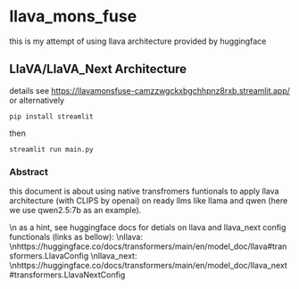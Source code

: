 # llava_mons_fuse

this is my attempt of using llava architecture provided by huggingface
## LlaVA/LlaVA_Next Architecture
details see https://llavamonsfuse-camzzwgckxbgchhpnz8rxb.streamlit.app/
or alternatively 
```
pip install streamlit
```
then
```
streamlit run main.py
```
### Abstract

this document is about using native transfromers funtionals to apply llava architecture 
(with CLIPS by openai) on ready llms like llama and qwen (here we use qwen2.5:7b as an example).

\n as a hint, see huggingface docs for detials on llava and llava_next config functionals (links as bellow):
\nllava:
\nhttps://huggingface.co/docs/transformers/main/en/model_doc/llava#transformers.LlavaConfig
\nllava_next:
\nhttps://huggingface.co/docs/transformers/main/en/model_doc/llava_next#transformers.LlavaNextConfig

